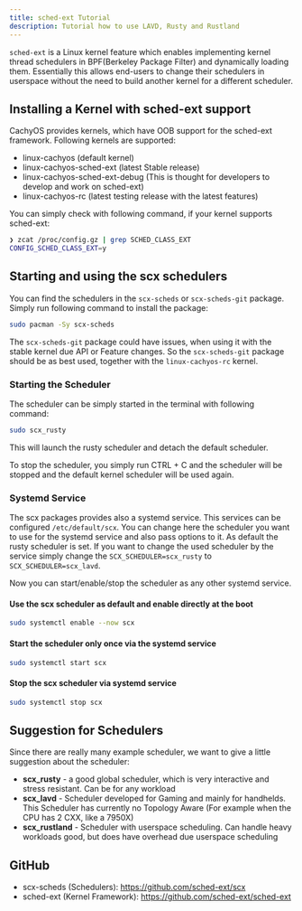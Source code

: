 ```yaml
---
title: sched-ext Tutorial
description: Tutorial how to use LAVD, Rusty and Rustland
---
```


`sched-ext` is a Linux kernel feature which enables implementing kernel thread schedulers in BPF(Berkeley Package Filter)
and dynamically loading them. Essentially this allows end-users to change their schedulers in userspace without the need to
build another kernel for a different scheduler.

##  Installing a Kernel with sched-ext support

CachyOS provides kernels, which have OOB support for the sched-ext framework.
Following kernels are supported:
- linux-cachyos (default kernel)
- linux-cachyos-sched-ext (latest Stable release)
- linux-cachyos-sched-ext-debug (This is thought for developers to develop and work on sched-ext)
- linux-cachyos-rc (latest testing release with the latest features)

You can simply check with following command, if your kernel supports sched-ext:
```bash
❯ zcat /proc/config.gz | grep SCHED_CLASS_EXT
CONFIG_SCHED_CLASS_EXT=y
```

## Starting and using the scx schedulers

You can find the schedulers in the `scx-scheds` or `scx-scheds-git` package. 
Simply run following command to install the package:
```sh
sudo pacman -Sy scx-scheds
```

The `scx-scheds-git` package could have issues, when using it with the stable kernel due API or Feature changes. So the `scx-scheds-git` package should be as best used, together with the `linux-cachyos-rc` kernel.

### Starting the Scheduler

The scheduler can be simply started in the terminal with following command:
```sh
sudo scx_rusty
```

This will launch the rusty scheduler and detach the default scheduler.

To stop the scheduler, you simply run CTRL + C and the scheduler will be stopped and the default kernel scheduler will be used again.

### Systemd Service

The scx packages provides also a systemd service. This services can be configured `/etc/default/scx`. 
You can change here the scheduler you want to use for the systemd service and also pass options to it.
As default the rusty scheduler is set. If you want to change the used scheduler by the service simply change the `SCX_SCHEDULER=scx_rusty` to `SCX_SCHEDULER=scx_lavd`.

Now you can start/enable/stop the scheduler as any other systemd service.

#### Use the scx scheduler as default and enable directly at the boot

```sh
sudo systemctl enable --now scx
```

#### Start the scheduler only once via the systemd service

```sh
sudo systemctl start scx
```

#### Stop the scx scheduler via systemd service

```sh
sudo systemctl stop scx
```

## Suggestion for Schedulers

Since there are really many example scheduler, we want to give a little suggestion about the scheduler:
- **scx_rusty** - a good global scheduler, which is very interactive and stress resistant. Can be for any workload
- **scx_lavd** - Scheduler developed for Gaming and mainly for handhelds. This Scheduler has currently no Topology Aware (For example when the CPU has 2 CXX, like a 7950X)
- **scx_rustland** - Scheduler with userspace scheduling. Can handle heavy workloads good, but does have overhead due userspace scheduling


## GitHub

- scx-scheds (Schedulers): https://github.com/sched-ext/scx
- sched-ext (Kernel Framework): https://github.com/sched-ext/sched-ext
